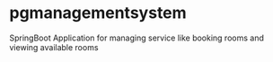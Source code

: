 # pgmanagementsystem
SpringBoot Application for managing service like booking rooms and viewing available rooms
